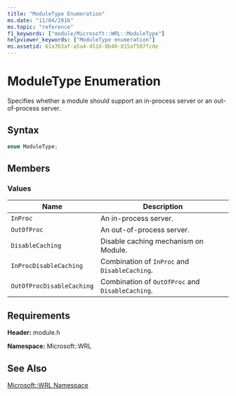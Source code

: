 ```yaml
---
title: "ModuleType Enumeration"
ms.date: "11/04/2016"
ms.topic: "reference"
f1_keywords: ["module/Microsoft::WRL::ModuleType"]
helpviewer_keywords: ["ModuleType enumeration"]
ms.assetid: 61a763af-a5a4-451d-8b40-815af507fcde
---
```

# ModuleType Enumeration

Specifies whether a module should support an in-process server or an out-of-process server.

## Syntax

```cpp
enum ModuleType;
```

## Members

### Values

|Name|Description|
|----------|-----------------|
|`InProc`|An in-process server.|
|`OutOfProc`|An out-of-process server.|
|`DisableCaching`|Disable caching mechanism on Module.|
|`InProcDisableCaching`|Combination of `InProc` and `DisableCaching`.|
|`OutOfProcDisableCaching`|Combination of `OutOfProc` and `DisableCaching`.|

## Requirements

**Header:** module.h

**Namespace:** Microsoft::WRL

## See Also

[Microsoft::WRL Namespace](../windows/microsoft-wrl-namespace.md)